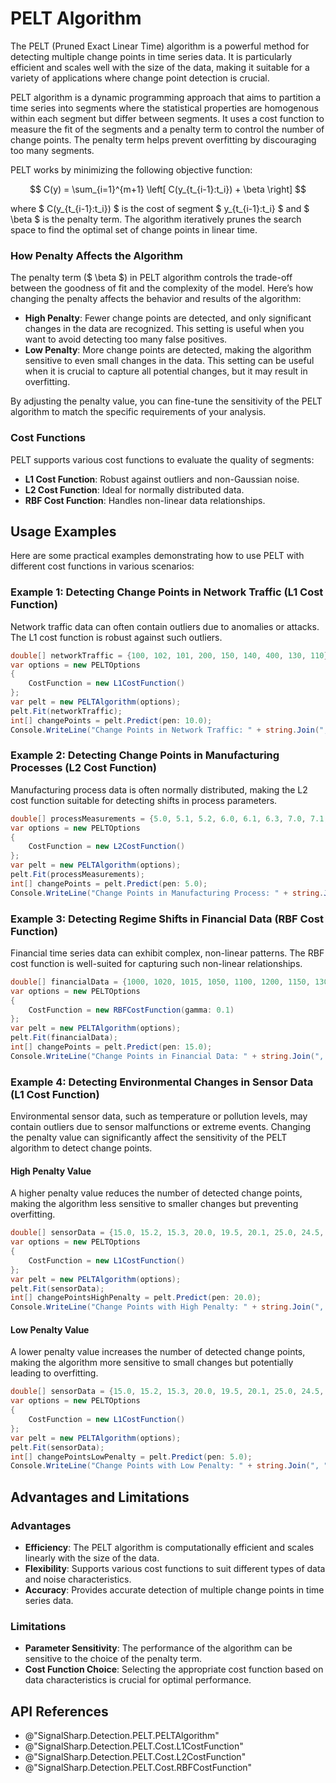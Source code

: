 # PELT Algorithm

The PELT (Pruned Exact Linear Time) algorithm is a powerful method for detecting multiple change points in time series data. It is particularly efficient and scales well with the size of the data, making it suitable for a variety of applications where change point detection is crucial.

PELT algorithm is a dynamic programming approach that aims to partition a time series into segments where the statistical properties are homogenous within each segment but differ between segments. It uses a cost function to measure the fit of the segments and a penalty term to control the number of change points. The penalty term helps prevent overfitting by discouraging too many segments.

PELT works by minimizing the following objective function:

$$ C(y) = \sum_{i=1}^{m+1} \left[ C(y_{t_{i-1}:t_i}) + \beta \right] $$

where $ C(y_{t_{i-1}:t_i}) $ is the cost of segment $ y_{t_{i-1}:t_i} $ and $ \beta $ is the penalty term. The algorithm iteratively prunes the search space to find the optimal set of change points in linear time.

### How Penalty Affects the Algorithm

The penalty term ($ \beta $) in PELT algorithm controls the trade-off between the goodness of fit and the complexity of the model. Here’s how changing the penalty affects the behavior and results of the algorithm:

- **High Penalty**: Fewer change points are detected, and only significant changes in the data are recognized. This setting is useful when you want to avoid detecting too many false positives.
- **Low Penalty**: More change points are detected, making the algorithm sensitive to even small changes in the data. This setting can be useful when it is crucial to capture all potential changes, but it may result in overfitting.

By adjusting the penalty value, you can fine-tune the sensitivity of the PELT algorithm to match the specific requirements of your analysis.

### Cost Functions

PELT supports various cost functions to evaluate the quality of segments:
- **L1 Cost Function**: Robust against outliers and non-Gaussian noise.
- **L2 Cost Function**: Ideal for normally distributed data.
- **RBF Cost Function**: Handles non-linear data relationships.

## Usage Examples

Here are some practical examples demonstrating how to use PELT with different cost functions in various scenarios:

### Example 1: Detecting Change Points in Network Traffic (L1 Cost Function)

Network traffic data can often contain outliers due to anomalies or attacks. The L1 cost function is robust against such outliers.

```csharp
double[] networkTraffic = {100, 102, 101, 200, 150, 140, 400, 130, 110};
var options = new PELTOptions
{
    CostFunction = new L1CostFunction()
};
var pelt = new PELTAlgorithm(options);
pelt.Fit(networkTraffic);
int[] changePoints = pelt.Predict(pen: 10.0);
Console.WriteLine("Change Points in Network Traffic: " + string.Join(", ", changePoints));
```

### Example 2: Detecting Change Points in Manufacturing Processes (L2 Cost Function)

Manufacturing process data is often normally distributed, making the L2 cost function suitable for detecting shifts in process parameters.

```csharp
double[] processMeasurements = {5.0, 5.1, 5.2, 6.0, 6.1, 6.3, 7.0, 7.1, 7.2};
var options = new PELTOptions
{
    CostFunction = new L2CostFunction()
};
var pelt = new PELTAlgorithm(options);
pelt.Fit(processMeasurements);
int[] changePoints = pelt.Predict(pen: 5.0);
Console.WriteLine("Change Points in Manufacturing Process: " + string.Join(", ", changePoints));
```

### Example 3: Detecting Regime Shifts in Financial Data (RBF Cost Function)

Financial time series data can exhibit complex, non-linear patterns. The RBF cost function is well-suited for capturing such non-linear relationships.

```csharp
double[] financialData = {1000, 1020, 1015, 1050, 1100, 1200, 1150, 1300, 1250};
var options = new PELTOptions
{
    CostFunction = new RBFCostFunction(gamma: 0.1)
};
var pelt = new PELTAlgorithm(options);
pelt.Fit(financialData);
int[] changePoints = pelt.Predict(pen: 15.0);
Console.WriteLine("Change Points in Financial Data: " + string.Join(", ", changePoints));
```

### Example 4: Detecting Environmental Changes in Sensor Data (L1 Cost Function)

Environmental sensor data, such as temperature or pollution levels, may contain outliers due to sensor malfunctions or extreme events. Changing the penalty value can significantly affect the sensitivity of the PELT algorithm to detect change points.

#### High Penalty Value

A higher penalty value reduces the number of detected change points, making the algorithm less sensitive to smaller changes but preventing overfitting.

```csharp
double[] sensorData = {15.0, 15.2, 15.3, 20.0, 19.5, 20.1, 25.0, 24.5, 25.2};
var options = new PELTOptions
{
    CostFunction = new L1CostFunction()
};
var pelt = new PELTAlgorithm(options);
pelt.Fit(sensorData);
int[] changePointsHighPenalty = pelt.Predict(pen: 20.0);
Console.WriteLine("Change Points with High Penalty: " + string.Join(", ", changePointsHighPenalty));
```

#### Low Penalty Value

A lower penalty value increases the number of detected change points, making the algorithm more sensitive to small changes but potentially leading to overfitting.

```csharp
double[] sensorData = {15.0, 15.2, 15.3, 20.0, 19.5, 20.1, 25.0, 24.5, 25.2};
var options = new PELTOptions
{
    CostFunction = new L1CostFunction()
};
var pelt = new PELTAlgorithm(options);
pelt.Fit(sensorData);
int[] changePointsLowPenalty = pelt.Predict(pen: 5.0);
Console.WriteLine("Change Points with Low Penalty: " + string.Join(", ", changePointsLowPenalty));
```

## Advantages and Limitations

### Advantages

- **Efficiency**: The PELT algorithm is computationally efficient and scales linearly with the size of the data.
- **Flexibility**: Supports various cost functions to suit different types of data and noise characteristics.
- **Accuracy**: Provides accurate detection of multiple change points in time series data.

### Limitations

- **Parameter Sensitivity**: The performance of the algorithm can be sensitive to the choice of the penalty term.
- **Cost Function Choice**: Selecting the appropriate cost function based on data characteristics is crucial for optimal performance.

## API References

- @"SignalSharp.Detection.PELT.PELTAlgorithm"
- @"SignalSharp.Detection.PELT.Cost.L1CostFunction"
- @"SignalSharp.Detection.PELT.Cost.L2CostFunction"
- @"SignalSharp.Detection.PELT.Cost.RBFCostFunction"